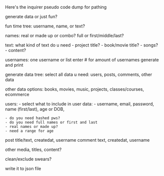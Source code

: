 Here's the inquirer pseudo code dump for pathing

generate data or just fun?

fun time tree:
username, name, or text?

names: real or made up or combo?
full or first/middle/last?

text: what kind of text do u need
    - project title?
    - book/movie title?
    - songs? 
    - content?

usernames:
one username or list
    enter # for amount of usernames
generate and print


generate data tree:
select all data u need: users, posts, comments, other data

other data options: books, movies, music, projects, classes/courses, ecommerce

users:
    - select what to include in user data:
        - username, email, password, name (first/last), age or DOB,

    - do you need hashed pws?
    - do you need full names or first and last
    - real names or made up?
    - need a range for age

post title/text, createdat, username
comment text, createdat, username


other media, titles, content?

clean/exclude swears?

write it to json file

